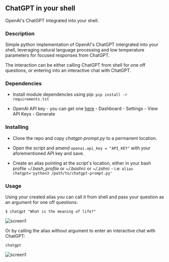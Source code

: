 ## ChatGPT in your shell

OpenAI's ChatGPT integrated into your shell.

### Description

Simple python implementation of OpenAI's ChatGPT intergrated into your shell, leveraging natural language processing and low temperature parameters for focused responses from ChatGPT.

The interaction can be either calling ChatGPT from shell for one off questions, or entering into an interactive chat with ChatGPT.

### Dependencies

* Install module dependencies using pip:
 ```pip install -r requirements.txt```

* OpenAI API key - you can get one [here](https://platform.openai.com/overview) - Dashboard - Settings - View API Keys - Generate


### Installing

* Clone the repo and copy *chatgpt-prompt.py* to a permanent location.

* Open the script and amend `openai.api_key = "API_KEY"` with your aforementioned API key and save.

* Create an alias pointing at the script's location, either in your bash profile *~/.bash_profile* or *~/.bashrc* or *~/.zshrc* - i.e:
 ```alias chatgpt='python3 /path/to/chatgpt-prompt.py'```

### Usage

Using your created alias you can call it from shell and pass your question as an argument for one off questions:

```$ chatgpt "What is the meaning of life?"```

![screen1](pic.png)

Or by calling the alias without argument to enter an interactive chat with ChatGPT:

```chatgpt```

![screen1](pic.png)
